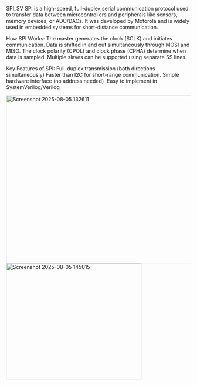 SPI_SV
SPI is a high-speed, full-duplex serial communication protocol used to transfer data between microcontrollers and peripherals like sensors, memory devices, or ADC/DACs. It was developed by Motorola and is widely used in embedded systems for short-distance communication.

How SPI Works: The master generates the clock (SCLK) and initiates communication. Data is shifted in and out simultaneously through MOSI and MISO. The clock polarity (CPOL) and clock phase (CPHA) determine when data is sampled. Multiple slaves can be supported using separate SS lines.

Key Features of SPI: Full-duplex transmission (both directions simultaneously) Faster than I2C for short-range communication. Simple hardware interface (no address needed) ,Easy to implement in SystemVerilog/Verilog

<img width="909" height="458" alt="Screenshot 2025-08-05 132611" src="https://github.com/user-attachments/assets/cd56ecc3-053e-444c-824b-409e2576b0ee" />
<img width="369" height="317" alt="Screenshot 2025-08-05 145015" src="https://github.com/user-attachments/assets/7d80d68c-339d-4250-9e4f-be7ef82eef65" />
